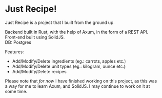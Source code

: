 # Just Recipe!
Just Recipe is a project that I built from the ground up.

Backend built in Rust, with the help of Axum, in the form of a REST API. <br />
Front-end built using SolidJS. <br/>
DB: Postgres

Features:
- Add/Modify/Delete ingredients (eg.: carrots, apples etc.)
- Add/Modify/Delete unit types (eg.: kilogram, ounce etc.)
- Add/Modify/Delete recipes

Please note that *for now* I have finished working on this project, as this was a way for me to learn Axum, and SolidJS.
I may continue to work on it at some time.
